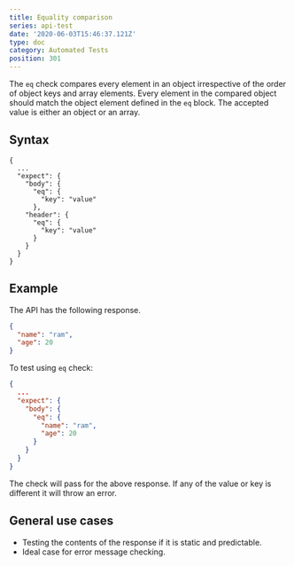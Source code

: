 ```yaml
---
title: Equality comparison
series: api-test
date: '2020-06-03T15:46:37.121Z'
type: doc
category: Automated Tests
position: 301
---
```


The `eq` check compares every element in an object irrespective of the order of object keys and array elements. Every element in the compared object should match the object element defined in the `eq` block. The accepted value is either an object or an array.

## Syntax

```json{5-7,9-11}
{
  ...
  "expect": {
    "body": {
      "eq": {
        "key": "value"
      },
    "header": {
      "eq": {
        "key": "value"
      }
    }
  }
}

```

## Example

The API has the following response.

```json
{
  "name": "ram",
  "age": 20
}
```

To test using `eq` check:

```json
{
  ...
  "expect": {
    "body": {
      "eq": {
        "name": "ram",
        "age": 20
      }
    }
  }
}
```

The check will pass for the above response. If any of the value or key is different it will throw an error.

## General use cases

- Testing the contents of the response if it is static and predictable.
- Ideal case for error message checking.
